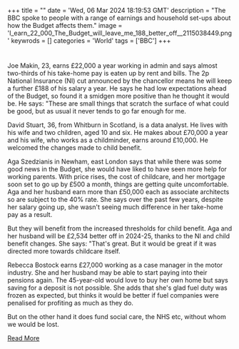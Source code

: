 +++
title = ""
date = 'Wed, 06 Mar 2024 18:19:53 GMT'
description = "The BBC spoke to people with a range of earnings and household set-ups about how the Budget affects them."
image = 'I_earn_22_000_The_Budget_will_leave_me_188_better_off__2115038449.png'
keywrods =  []
categories = 'World'
tags = ['BBC']
+++

# 

Joe Makin, 23, earns £22,000 a year working in admin and says almost two-thirds of his take-home pay is eaten up by rent and bills.
The 2p National Insurance (NI) cut announced by the chancellor means he will keep a further £188 of his salary a year.
He says he had low expectations ahead of the Budget, so found it a smidgen more positive than he thought it would be.
He says: <bb>"These are small things that scratch the surface of what could be good, but as usual it never tends to go far enough for me.

David Stuart, 36, from Whitburn in Scotland, is a data analyst.
He lives with his wife and two children, aged 10 and six.
He makes about £70,000 a year and his wife, who works as a childminder, earns around £10,000.
He welcomed the changes made to child benefit.

Aga Szedzianis in Newham, east London says that while there was some good news in the Budget, she would have liked to have seen more help for working parents.
With price rises, the cost of childcare, and her mortgage soon set to go up by £500 a month, things are getting quite uncomfortable.
Aga and her husband earn more than £50,000 each as associate architects so are subject to the 40% rate.
She says over the past few years, despite her salary going up, she wasn<bb>'t seeing much difference in her take-home pay as a result.

But they will benefit from the increased thresholds for child benefit.
Aga and her husband will be £2,534 better off in 2024-25, thanks to the NI and child benefit changes.
She says: <bb>"That<bb>'s great.
But it would be great if it was directed more towards childcare itself.

Rebecca Bostock earns £27,000 working as a case manager in the motor industry.
She and her husband may be able to start paying into their pensions again.
The 45-year-old would love to buy her own home but says saving for a deposit is not possible.
She adds that she<bb>'s glad fuel duty was frozen as expected, but thinks it would be better if fuel companies were penalised for profiting as much as they do.

But on the other hand it does fund social care, the NHS etc, without whom we would be lost.


[Read More](https://www.bbc.co.uk/news/business-68448107)
